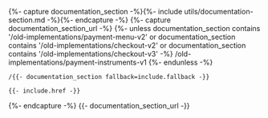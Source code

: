 {%- capture documentation_section -%}{%- include utils/documentation-section.md -%}{%- endcapture -%}
{%- capture documentation_section_url -%}
    {%- unless documentation_section contains '/old-implementations/payment-menu-v2' or documentation_section contains '/old-implementations/checkout-v2' or documentation_section contains '/old-implementations/checkout-v3' -%}
        /old-implementations/payment-instruments-v1
    {%- endunless -%}

    /{{- documentation_section fallback=include.fallback -}}

    {{- include.href -}}
{%- endcapture -%}
{{- documentation_section_url -}}
